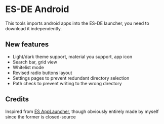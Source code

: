 # ES-DE Android
This tools imports android apps into the ES-DE launcher, you need to download it independently.

## New features
- Light/dark theme support, material you support, app icon
- Search bar, grid view
- Whitelist mode
- Revised radio buttons layout
- Settings pages to prevent redundant directory selection
- Path check to prevent writing to the wrong directory

## Credits
Inspired from [ES AppLauncher](https://github.com/schattenphoenix/es_applauncher), though obviously entirely made by myself since the former is closed-source